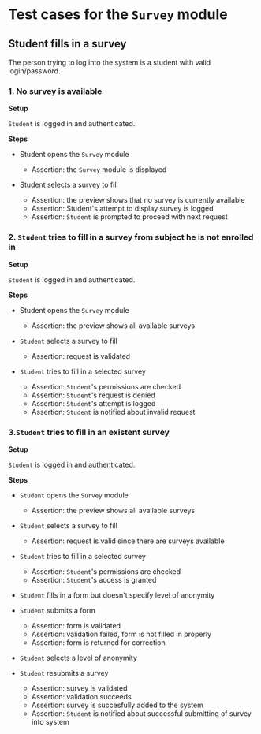 # Test cases for the `Survey` module

## Student fills in a survey


The person trying to log into the system is a student with valid login/password.



### 1. No survey is available

**Setup**

`Student` is logged in and authenticated.

**Steps**

- Student opens the `Survey` module
    - Assertion: the `Survey` module is displayed

- Student selects a survey to fill
    - Assertion: the preview shows that no survey is currently available
    - Assertion: Student's attempt to display survey is logged
    - Assertion: `Student` is prompted to proceed with next request



### 2. `Student` tries to fill in a survey from subject he is not enrolled in

**Setup**

`Student` is logged in and authenticated.

**Steps**

- Student opens the `Survey` module
    - Assertion: the preview shows all available surveys

- `Student` selects a survey to fill
    - Assertion: request is validated

- `Student` tries to fill in a selected survey
    - Assertion: `Student`'s permissions are checked
	- Assertion: `Student`'s request is denied
	- Assertion: `Student`'s attempt is logged
	- Assertion: `Student` is notified about invalid request



### 3.`Student` tries to fill in an existent survey

**Setup**

`Student` is logged in and authenticated.

**Steps**

- `Student` opens the `Survey` module
	- Assertion: the preview shows all available surveys

- `Student` selects a survey to fill
	- Assertion: request is valid since there are surveys available

- `Student` tries to fill in a selected survey
    - Assertion: `Student`'s permissions are checked
	- Assertion: `Student`'s access is granted

- `Student` fills in a form but doesn't specify level of anonymity
- `Student` submits a form
	- Assertion: form is validated
	- Assertion: validation failed, form is not filled in properly
	- Assertion: form is returned for correction

- `Student` selects a level of anonymity
- `Student` resubmits a survey
	- Assertion: survey is validated
	- Assertion: validation succeeds
	- Assertion: survey is succesfully added to the system
	- Assertion: `Student` is notified about successful submitting of survey into system
